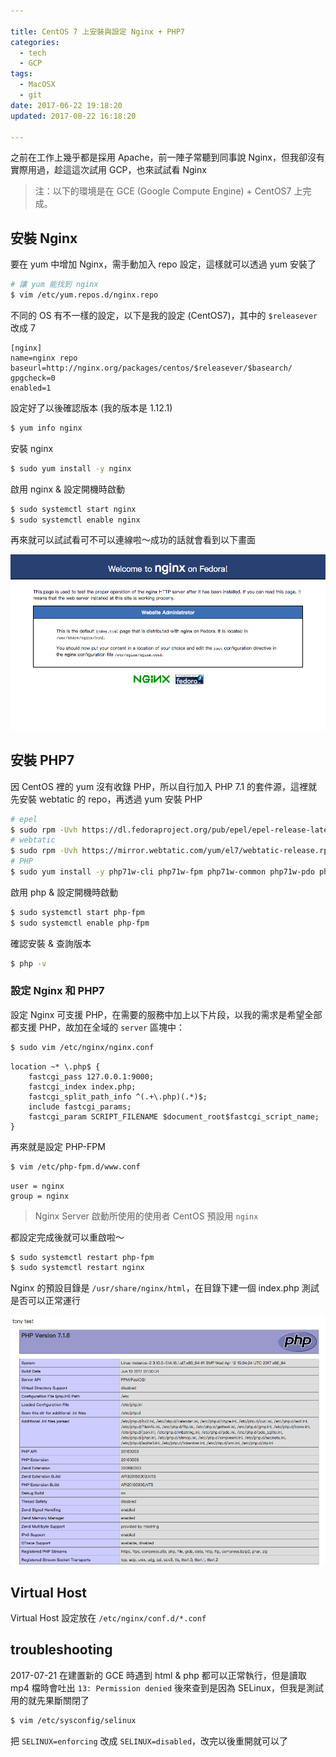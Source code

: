 ```yaml
---

title: CentOS 7 上安裝與設定 Nginx + PHP7
categories: 
  - tech
  - GCP
tags:
  - MacOSX
  - git
date: 2017-06-22 19:18:20
updated: 2017-08-22 16:18:20

---
```


之前在工作上幾乎都是採用 Apache，前一陣子常聽到同事說 Nginx，但我卻沒有實際用過，趁這這次試用 GCP，也來試試看 Nginx

> 注：以下的環境是在 GCE (Google Compute Engine) + CentOS7 上完成。

## 安裝 Nginx ##

要在 yum 中增加 Nginx，需手動加入 repo 設定，這樣就可以透過 yum 安裝了

```bash
# 讓 yum 能找到 nginx
$ vim /etc/yum.repos.d/nginx.repo
```

<!-- more -->

不同的 OS 有不一樣的設定，以下是我的設定 (CentOS7)，其中的 `$releasever` 改成 7

```text
[nginx]
name=nginx repo
baseurl=http://nginx.org/packages/centos/$releasever/$basearch/
gpgcheck=0
enabled=1
```

設定好了以後確認版本 (我的版本是 1.12.1)

```bash
$ yum info nginx
```

安裝 nginx

```bash
$ sudo yum install -y nginx
```

啟用 nginx & 設定開機時啟動

```bash
$ sudo systemctl start nginx
$ sudo systemctl enable nginx
```

再來就可以試試看可不可以連線啦～成功的話就會看到以下畫面

![Nginx 歡迎頁面](welcome_to_nginx.png)

## 安裝 PHP7 ##

因 CentOS 裡的 yum 沒有收錄 PHP，所以自行加入 PHP 7.1 的套件源，這裡就先安裝 webtatic 的 repo，再透過 yum 安裝 PHP

```bash
# epel
$ sudo rpm -Uvh https://dl.fedoraproject.org/pub/epel/epel-release-latest-7.noarch.rpm
# webtatic
$ sudo rpm -Uvh https://mirror.webtatic.com/yum/el7/webtatic-release.rpm
# PHP
$ sudo yum install -y php71w-cli php71w-fpm php71w-common php71w-pdo php71w-mbstring
```

啟用 php & 設定開機時啟動

```bash
$ sudo systemctl start php-fpm 
$ sudo systemctl enable php-fpm
```

確認安裝 & 查詢版本

```bash
$ php -v
```

### 設定 Nginx 和 PHP7 ###

設定 Nginx 可支援 PHP，在需要的服務中加上以下片段，以我的需求是希望全部都支援 PHP，故加在全域的 `server` 區塊中：

```bash
$ sudo vim /etc/nginx/nginx.conf
```

```text
location ~* \.php$ {
    fastcgi_pass 127.0.0.1:9000;
    fastcgi_index index.php;
    fastcgi_split_path_info ^(.+\.php)(.*)$;
    include fastcgi_params;
    fastcgi_param SCRIPT_FILENAME $document_root$fastcgi_script_name;
}
```

再來就是設定 PHP-FPM

```bash
$ vim /etc/php-fpm.d/www.conf
```

```text
user = nginx
group = nginx
```

> Nginx Server 啟動所使用的使用者 CentOS 預設用 `nginx`

都設定完成後就可以重啟啦～

```bash
$ sudo systemctl restart php-fpm
$ sudo systemctl restart nginx
```

Nginx 的預設目錄是 `/usr/share/nginx/html`，在目錄下建一個 index.php 測試是否可以正常運行

![Nginx PHP Info](php_info.png)

## Virtual Host ##

Virtual Host 設定放在 `/etc/nginx/conf.d/*.conf`

## troubleshooting ##

2017-07-21
在建置新的 GCE 時遇到 html & php 都可以正常執行，但是讀取 mp4 檔時會吐出 `13: Permission denied`
後來查到是因為 SELinux，但我是測試用的就先果斷關閉了

```bash
$ vim /etc/sysconfig/selinux 
```

把 `SELINUX=enforcing` 改成 `SELINUX=disabled`，改完以後重開就可以了
